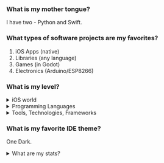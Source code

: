 ### What is my mother tongue?

I have two - Python and Swift.

### What types of software projects are my favorites?

1. iOS Apps (native)
2. Libraries (any language)
3. Games (in Godot)
4. Electronics (Arduino/ESP8266)

### What is my level?

<details>
  <summary>iOS world</summary>
  
  - :red_circle: :red_circle: :red_circle: :red_circle: :o: UIKit
  - :red_circle: :red_circle: :red_circle: :o: :o: SwiftUI
  - :red_circle: :red_circle: :red_circle: :red_circle: :red_circle: Swift
  - :red_circle: :red_circle: :red_circle: :o: :o: Objective-C
  - :red_circle: :red_circle: :red_circle: :red_circle: :red_circle: MVC
  - :red_circle: :red_circle: :red_circle: :red_circle: :red_circle: MVVM+C Architecture
  - :red_circle: :red_circle: :red_circle: :red_circle: :red_circle: Redux-like SwiftUI Architecture
  - :red_circle: :red_circle: :red_circle: :red_circle: :red_circle: RxSwift
  - :red_circle: :red_circle: :red_circle: :red_circle: :o: Combine
  - :red_circle: :red_circle: :red_circle: :o: :o: MapKit
  - :red_circle: :red_circle: :red_circle: :o: :o: Alamofire
  - :red_circle: :red_circle: :o: :o: :o: CoreData
  - :red_circle: :o: :o: :o: :o: Realm
</details>

<details>
  <summary>Programming Languages</summary>
  
  1. :red_circle: :red_circle: :red_circle: :red_circle: :red_circle: Swift
  2. :red_circle: :red_circle: :red_circle: :red_circle: :red_circle: Python
  3. :red_circle: :red_circle: :red_circle: :red_circle: :o: C++
  4. :red_circle: :red_circle: :red_circle: :red_circle: :o: C
  5. :red_circle: :red_circle: :red_circle: :red_circle: :o: C#
  6. :red_circle: :red_circle: :red_circle: :red_circle: :o: GDScript
  7. :red_circle: :red_circle: :red_circle: :red_circle: :o: Lua
  8. :red_circle: :red_circle: :red_circle: :red_circle: :o: PHP
  9. :red_circle: :red_circle: :red_circle: :o: :o: Bash
  10. :red_circle: :red_circle: :red_circle: :o: :o: Objective-C
  11. :red_circle: :red_circle: :red_circle: :o: :o: Kotlin
  12. :red_circle: :red_circle: :red_circle: :o: :o: Java
  13. :red_circle: :red_circle: :red_circle: :o: :o: Javascript
  14. :red_circle: :red_circle: :o: :o: :o: 8086 Assembly
  15. :red_circle: :red_circle: :o: :o: :o: Haskell
  16. :red_circle: :o: :o: :o: :o: Scheme
  17. :red_circle: :o: :o: :o: :o: R
  18. :red_circle: :o: :o: :o: :o: Stata
  19. :red_circle: :o: :o: :o: :o: Solidity
</details>

<details>
  <summary>Tools, Technologies, Frameworks</summary>
  
  - :star: :star: :star: :star: :star: Git
  
  ### Mobile
  - :red_circle: :red_circle: :red_circle: :red_circle: :red_circle: iOS Native Framework Stack
  - :red_circle: :red_circle: :o: :o: :o: Android Native Framework Stack
  - :red_circle: :red_circle: :red_circle: :red_circle: :o: Xamarin.Native
  - :o: :o: :o: :o: :o: Xamarin.Forms
  - :red_circle: :red_circle: :o: :o: :o: Corona SDK
  
  ### Game Engines
  - :red_circle: :red_circle: :red_circle: :o: :o: Godot Game Engine
  - :red_circle: :red_circle: :o: :o: :o: Unreal Engine
  - :o: :o: :o: :o: :o: Unity
  
  ### Web
  - :red_circle: :red_circle: :red_circle: :o: :o: LAMP Stack
  - :red_circle: :red_circle: :red_circle: :red_circle: :o: MySQL
  - :red_circle: :red_circle: :o: :o: :o: jQuery
  - :red_circle: :o: :o: :o: :o: React.js
</details>

### What is my favorite IDE theme?

One Dark.

<details>
  <summary>What are my stats?</summary>
  
  [![Top Langs](https://github-readme-stats.vercel.app/api/top-langs/?username=allexks&theme=merko&langs_count=10&layout=compact)](https://github.com/anuraghazra/github-readme-stats)
  [![Alexander's github stats](https://github-readme-stats.vercel.app/api?username=allexks&theme=merko)](https://github.com/anuraghazra/github-readme-stats)</details>
